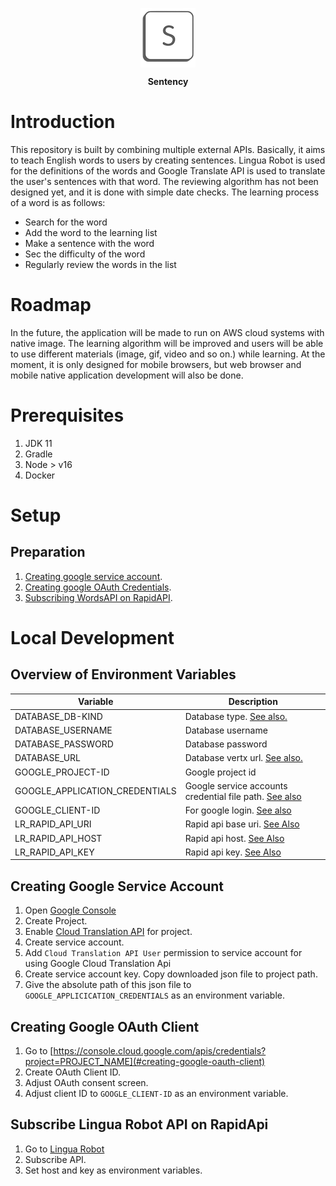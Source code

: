 <p align="center">
<img src="./docs/logo.png" align="center">
</p>

<p align="center">
<b>Sentency</b>
</p>

# Introduction

This repository is built by combining multiple external APIs. Basically, it aims to teach English words to users by
creating sentences. Lingua Robot is used for the definitions of the words and Google Translate API is used to translate
the user's sentences with that word. The reviewing algorithm has not been designed yet, and it is done with simple date
checks. The learning process of a word is as follows:

- Search for the word
- Add the word to the learning list
- Make a sentence with the word
- Sec the difficulty of the word
- Regularly review the words in the list

# Roadmap

In the future, the application will be made to run on AWS cloud systems with native image. The learning algorithm will
be improved and users will be able to use different materials (image, gif, video and so on.) while learning. At the
moment, it is only designed for mobile browsers, but web browser and mobile native application development will also be
done.

# Prerequisites

1. JDK 11
2. Gradle
3. Node > v16
4. Docker

# Setup

## Preparation

1. [Creating google service account](#creating-google-service-account).
2. [Creating google OAuth Credentials](#creating-google-oauth-client).
3. [Subscribing WordsAPI on RapidAPI](#subscribe-words-api-on-rapidapi).

# Local Development

## Overview of Environment Variables

| Variable                       | Description                                                                                                    |
|--------------------------------|----------------------------------------------------------------------------------------------------------------|
| DATABASE_DB-KIND               | Database type. [See also.](https://quarkus.io/guides/all-config#quarkus-datasource_quarkus.datasource.db-kind) |
| DATABASE_USERNAME              | Database username                                                                                              |
| DATABASE_PASSWORD              | Database password                                                                                              |
| DATABASE_URL                   | Database vertx url. [See also.](https://quarkus.io/guides/hibernate-reactive#hr-getting-started)               |
| GOOGLE_PROJECT-ID              | Google project id                                                                                              |
| GOOGLE_APPLICATION_CREDENTIALS | Google service accounts credential file path. [See also](#creating-google-service-account)                     |
| GOOGLE_CLIENT-ID               | For google login. [See also](#creating-google-oauth-client)                                                    |
| LR_RAPID_API_URI               | Rapid api base uri. [See Also](#subscribe-lingua-robot-api-on-rapidapi)                                        |
| LR_RAPID_API_HOST              | Rapid api host. [See Also](#subscribe-lingua-robot-api-on-rapidapi)                                            |
| LR_RAPID_API_KEY               | Rapid api key. [See Also](#subscribe-lingua-robot-api-on-rapidapi)                                             |

## Creating Google Service Account

1. Open [Google Console](https://console.cloud.google.com)
2. Create Project.
3. Enable [Cloud Translation API](https://console.cloud.google.com/apis/library/translate.googleapis.com) for project.
4. Create service account.
5. Add `Cloud Translation API User` permission to service account for using Google Cloud Translation Api
6. Create service account key. Copy downloaded json file to project path.
7. Give the absolute path of this json file to `GOOGLE_APPLICICATION_CREDENTIALS` as an environment variable.

## Creating Google OAuth Client

1. Go to [https://console.cloud.google.com/apis/credentials?project=PROJECT_NAME](#creating-google-oauth-client)
2. Create OAuth Client ID.
3. Adjust OAuth consent screen.
4. Adjust client ID to `GOOGLE_CLIENT-ID` as an environment variable.

## Subscribe Lingua Robot API on RapidApi

1. Go to [Lingua Robot](https://rapidapi.com/rokish/api/lingua-robot)
2. Subscribe API.
3. Set host and key as environment variables.

